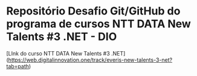 # Repositório Desafio Git/GitHub do programa de cursos NTT DATA New Talents #3 .NET - DIO

[LInk do curso NTT DATA New Talents #3 .NET] (https://web.digitalinnovation.one/track/everis-new-talents-3-net?tab=path)

